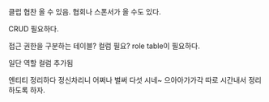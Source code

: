 클럽 협찬 올 수 있음.
협회나 스폰서가 올 수도 있다.

CRUD 필요하다.

접근 권한을 구분하는 테이블? 컬럼 필요?
role table이 필요하다.

일단 역할 컬럼 추가됨

엔티티 정리하다 정신차리니 어쩌나 벌써 다섯 시네~
으아아가가각
따로 시간내서 정리하도록 하자.